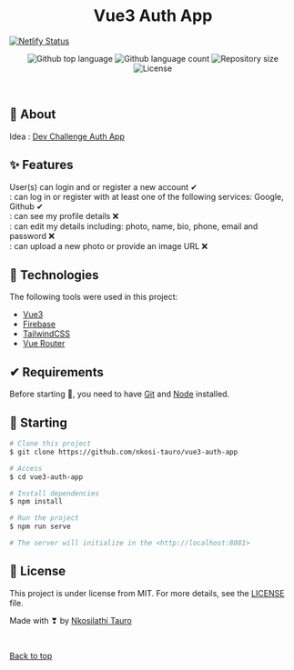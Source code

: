 <h1 align="center">Vue3 Auth App</h1>

[![Netlify Status](https://api.netlify.com/api/v1/badges/32ebd27a-5003-427d-b4fe-241479219b4e/deploy-status)](https://app.netlify.com/sites/vue3authapp/deploys)
  
<p align="center">
  
  <img alt="Github top language" src="https://img.shields.io/github/languages/top/nkosi-tauro/vue3-auth-app?color=56BEB8">

  <img alt="Github language count" src="https://img.shields.io/github/languages/count/nkosi-tauro/vue3-auth-app?color=56BEB8">

  <img alt="Repository size" src="https://img.shields.io/github/repo-size/nkosi-tauro/vue3-auth-app?color=56BEB8">

  <img alt="License" src="https://img.shields.io/github/license/nkosi-tauro/vue3-auth-app?color=56BEB8">

  <!-- <img alt="Github issues" src="https://img.shields.io/github/issues/nkosi-tauro/vue3-auth-app?color=56BEB8" /> -->

  <!-- <img alt="Github forks" src="https://img.shields.io/github/forks/nkosi-tauro/vue3-auth-app?color=56BEB8" /> -->

  <!-- <img alt="Github stars" src="https://img.shields.io/github/stars/nkosi-tauro/vue3-auth-app?color=56BEB8" /> -->
</p>



<br>

## 🎯 About ##

Idea : [Dev Challenge Auth App](https://devchallenges.io/challenges/N1fvBjQfhlkctmwj1tnw)

## ✨ Features ##

User(s) can login and or register a new account ✔   
: can log in or register with at least one of the following services: Google, Github ✔   
: can see my profile details ❌   
: can edit my details including: photo, name, bio, phone, email and password ❌   
: can upload a new photo or provide an image URL ❌   


## 🚀 Technologies ##

The following tools were used in this project:

- [Vue3](https://v3.vuejs.org/)
- [Firebase](https://firebase.google.com/)
- [TailwindCSS](https://tailwindcss.com/)
- [Vue Router](https://router.vuejs.org/)


## ✔ Requirements ##

Before starting 🏁, you need to have [Git](https://git-scm.com) and [Node](https://nodejs.org/en/) installed.

## 🏁 Starting ##

```bash
# Clone this project
$ git clone https://github.com/nkosi-tauro/vue3-auth-app

# Access
$ cd vue3-auth-app

# Install dependencies
$ npm install

# Run the project
$ npm run serve

# The server will initialize in the <http://localhost:8081>
```

## 📝 License ##

This project is under license from MIT. For more details, see the [LICENSE](LICENSE) file.


Made with ❣ by <a href="https://github.com/nkosi-tauro" target="_blank">Nkosilathi Tauro</a>

&#xa0;

<a href="#top">Back to top</a>
